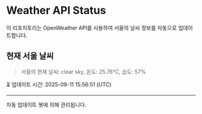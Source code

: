 
# Weather API Status

이 리포지토리는 OpenWeather API를 사용하여 서울의 날씨 정보를 자동으로 업데이트합니다.

## 현재 서울 날씨
> 서울의 현재 날씨: clear sky, 온도: 25.76°C, 습도: 57%

⏳ 업데이트 시간: 2025-09-11 15:56:51 (UTC)

---
자동 업데이트 봇에 의해 관리됩니다.
